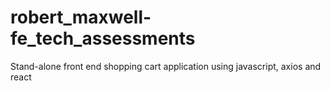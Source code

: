 # robert_maxwell-fe_tech_assessments
Stand-alone front end shopping cart application using javascript, axios and react

